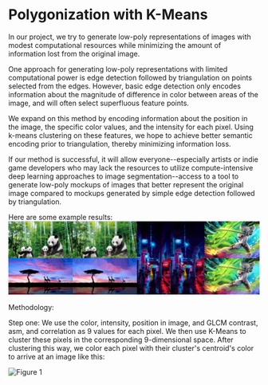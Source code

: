 # Polygonization with K-Means
In our project, we try to generate low-poly representations of images with modest computational resources while minimizing the amount of information lost from the original image.

One approach for generating low-poly representations with limited computational power is edge detection followed by triangulation on points selected from the edges. However, basic edge detection only encodes information about the magnitude of difference in color between areas of the image, and will often select superfluous feature points.

We expand on this method by encoding information about the position in the image, the specific color values, and the intensity for each pixel. Using k-means clustering on these features, we hope to achieve better semantic encoding prior to triangulation, thereby minimizing information loss. 

If our method is successful, it will allow everyone--especially artists or indie game developers who may lack the resources to utilize compute-intensive deep learning approaches to image segmentation--access to a tool to generate low-poly mockups of images that better represent the original image compared to mockups generated by simple edge detection followed by triangulation.

Here are some example results:
![Figure 1](results/examples.jpg)

Methodology:

Step one: We use the color, intensity, position in image, and GLCM contrast, asm, and correlation as 9 values for each pixel. We then use K-Means to cluster these pixels in the corresponding 9-dimensional space. After clustering this way, we color each pixel with their cluster's centroid's color to arrive at an image like this:


![Figure 1](results/boat_kmeans.jpg)
